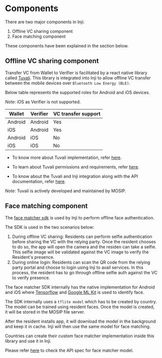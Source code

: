 # Components

There are two major components in Inji:

1. Offline VC sharing component
2. Face matching component

These components have been explained in the section below.

## Offline VC sharing component

Transfer VC from Wallet to Verifier is facilitated by a react native library called [Tuvali](https://github.com/mosip/tuvali). This library is integrated into Inji to allow offline VC transfer between the mobile devices over `Bluetooth Low Energy (BLE)`.

Below table represents the supported roles for Android and iOS devices. 

_Note_: iOS as Verifier is not supported.

| **Wallet**  | **Verifier** | VC transfer support |
| ------- | -------- | ------------------- |
| Android | Android  | Yes                 |
| iOS     | Android  | Yes                 |
| Android | iOS      | No                  |
| iOS     | iOS      | No                  |


* To know more about Tuvali implementation, refer [here](architecture/tuvali.md).

* To learn about Tuvali permissions and requirements, refer [here](architecture/tuvali-requirements.md).

* To know about the Tuvali and Inji integration along with the API documentation, refer [here](architecture/tuvali-inji.md).

_Note_: Tuvali is actively developed and maintained by MOSIP.


## Face matching component

The [face matcher sdk](https://github.com/mosip/mosip-mobileid-sdk) is used by Inji to perform offline face authentication. 

The SDK is used in the two scenarios below:

1. During offline VC sharing: Residents can perform selfie authentication before sharing the VC with the relying party. Once the resident chooses to do so, the app will open the camera and the residen can take a selfie. This selfie image will be validated against the VC image to verify the Resident's presence.
2. During online login: Residents can scan the QR code from the relying party portal and choose to login using Inji to avail services. In this process, the resident has to go through offline selfie auth against the VC to verify presence.

The face matcher SDK internally has the native implementation for Android and iOS where [Tensorflow](https://www.tensorflow.org/) and [Google ML Kit](https://developers.google.com/ml-kit) is used to identify face.

The SDK internally uses a `tflite model` which has to be created by country. The model can be trained using resident faces. Once the model is created, it will be stored in the MOSIP file server. 

After the resident installs app, it will download the model in the background and keep it in cache. Inji will then use the same model for face matching.

Countries can create their custom face matcher implementation inside this library and use it in Inji.

Please refer [here](../specifications/face-SDK-specifications.md) to check the API spec for face matcher model.
